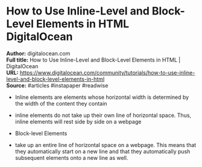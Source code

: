 # How to Use Inline-Level and Block-Level Elements in HTML   DigitalOcean

**Author:** digitalocean.com  
**Full title:** How to Use Inline-Level and Block-Level Elements in HTML | DigitalOcean  
**URL:** https://www.digitalocean.com/community/tutorials/how-to-use-inline-level-and-block-level-elements-in-html  
**Source:** #articles #instapaper #readwise

- Inline elements are elements whose horizontal width is determined by the width of the content they contain 
   
- inline elements do not take up their own line of horizontal space. Thus, inline elements will rest side by side on a webpage 
   
- Block-level Elements 
   
- take up an entire line of horizontal space on a webpage. This means that they automatically start on a new line and that they automatically push subsequent elements onto a new line as well. 
   
